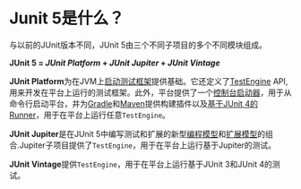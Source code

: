 # Junit 5是什么？

与以前的JUnit版本不同，JUnit 5由三个不同子项目的多个不同模块组成。

**JUnit 5 = _JUnit Platform_ + _JUnit Jupiter_ + _JUnit Vintage_**

**JUnit Platform**为在JVM上[启动测试框架][]提供基础。它还定义了[TestEngine][] API, 用来开发在平台上运行的测试框架。此外，平台提供了一个[控制台启动器][]，用于从命令行启动平台，并为[Gradle][]和[Maven][]提供构建插件以及[基于JUnit 4的Runner][junit4-runner]，用于在平台上运行任意`TestEngine`。

**JUnit Jupiter**是在JUnit 5中编写测试和扩展的新型[编程模型][]和[扩展模型][]的组合.Jupiter子项目提供了`TestEngine`，用于在平台上运行基于Jupiter的测试。

**JUnit Vintage**提供`TestEngine`，用于在平台上运行基于JUnit 3和JUnit 4的测试。

[启动测试框架]: http://junit.org/junit5/docs/current/user-guide/#launcher-api
[TestEngine]: http://junit.org/junit5/docs/current/api/org/junit/platform/engine/TestEngine.html
[控制台启动器]: http://junit.org/junit5/docs/current/user-guide/#running-tests-console-launcher
[Gradle]: http://junit.org/junit5/docs/current/user-guide/#running-tests-build-gradle
[Maven]: http://junit.org/junit5/docs/current/user-guide/#running-tests-build-maven
[junit4-runner]: http://junit.org/junit5/docs/current/user-guide/#running-tests-junit-platform-runner
[编程模型]: http://junit.org/junit5/docs/current/user-guide/#writing-tests
[扩展模型]: http://junit.org/junit5/docs/current/user-guide/#extensions